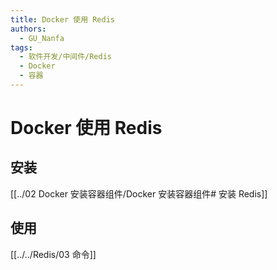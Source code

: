 ```yaml
---
title: Docker 使用 Redis
authors:
  - GU_Nanfa
tags:
  - 软件开发/中间件/Redis
  - Docker
  - 容器
---
```

# Docker 使用 Redis
## 安装
[[../02 Docker 安装容器组件/Docker 安装容器组件# 安装 Redis]]

## 使用
[[../../Redis/03 命令]]